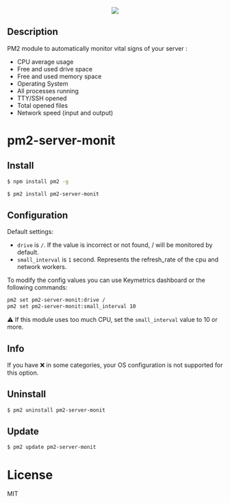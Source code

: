 
<div align="center">
    <img src="https://github.com/pm2-hive/pm2-server-monit/raw/master/server-monit.png">
</div>

## Description

PM2 module to automatically monitor vital signs of your server :

* CPU average usage
* Free and used drive space
* Free and used memory space
* Operating System
* All processes running
* TTY/SSH opened
* Total opened files
* Network speed (input and output)

# pm2-server-monit

## Install

```bash
$ npm install pm2 -g

$ pm2 install pm2-server-monit
```

## Configuration

Default settings:

* `drive` is `/`. If the value is incorrect or not found, / will be monitored by default.
* `small_interval` is `1` second. Represents the refresh_rate of the cpu and network workers.

To modify the config values you can use Keymetrics dashboard or the following commands:

```bash
pm2 set pm2-server-monit:drive /
pm2 set pm2-server-monit:small_interval 10
```

:warning: If this module uses too much CPU, set the `small_interval` value to 10 or more.

## Info

If you have ❌ in some categories, your OS configuration is not supported for this option.

## Uninstall

```bash
$ pm2 uninstall pm2-server-monit
```

## Update

```bash
$ pm2 update pm2-server-monit
```

# License

MIT
